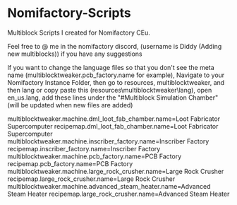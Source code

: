 # Nomifactory-Scripts
Multiblock Scripts I created for Nomifactory CEu. 

Feel free to @ me in the nomifactory discord, (username is Diddy (Adding new multiblocks)) if you have any suggestions

If you want to change the language files so that you don't see the meta name (multiblocktweaker.pcb_factory.name for example),
Navigate to your Nomifactory Instance Folder, then go to resources, multiblocktweaker, and then lang or copy paste this (resources\multiblocktweaker\lang),
open en_us.lang, add these lines under the "#Multiblock Simulation Chamber" (will be updated when new files are added)

multiblocktweaker.machine.dml_loot_fab_chamber.name=Loot Fabricator Supercomputer
recipemap.dml_loot_fab_chamber.name=Loot Fabricator Supercomputer
multiblocktweaker.machine.inscriber_factory.name=Inscriber Factory
recipemap.inscriber_factory.name=Inscriber Factory
multiblocktweaker.machine.pcb_factory.name=PCB Factory
recipemap.pcb_factory.name=PCB Factory
multiblocktweaker.machine.large_rock_crusher.name=Large Rock Crusher
recipemap.large_rock_crusher.name=Large Rock Crusher
multiblocktweaker.machine.advanced_steam_heater.name=Advanced Steam Heater
recipemap.large_rock_crusher.name=Advanced Steam Heater
